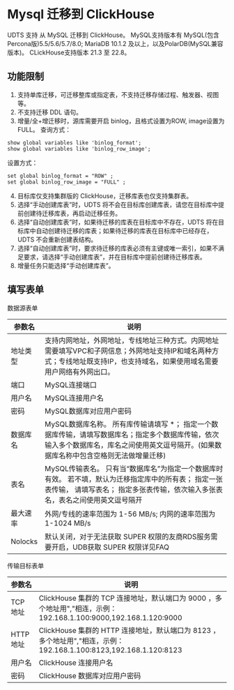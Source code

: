 # Mysql 迁移到 ClickHouse
UDTS 支持 从 MySQL 迁移到 ClickHouse。
MySQL支持版本有 MySQL(包含Percona版)5.5/5.6/5.7/8.0; MariaDB 10.1.2 及以上，以及PolarDB(MySQL兼容版本)。
CLickHouse支持版本 21.3 至 22.8。

## 功能限制
1. 支持单库迁移，可迁移整库或指定表，不支持迁移存储过程、触发器、视图等。
2. 不支持迁移 DDL 语句。
3. 增量/全+增迁移时，源库需要开启 binlog，且格式设置为ROW, image设置为FULL。
查询方式：
```
show global variables like 'binlog_format';
show global variables like 'binlog_row_image';
```

设置方式：
```
set global binlog_format = "ROW" ;
set global binlog_row_image = "FULL" ;
```
4. 目标库仅支持集群版的 ClickHouse，迁移库表也仅支持集群表。
5. 选择“手动创建库表”时，UDTS 将不会在目标库创建库表，请您在目标库中提前创建待迁移库表，再启动迁移任务。
6. 选择“自动创建库表”时，如果待迁移的库表在目标库中不存在，UDTS 将在目标库中自动创建待迁移的库表；如果待迁移的库表在目标库中已经存在，UDTS 不会重新创建表结构。
7. 选择“自动创建库表”时，要求待迁移的库表必须有主键或唯一索引，如果不满足要求，请选择“手动创建库表”，并在目标库中提前创建待迁移库表。
8. 增量任务只能选择“手动创建库表”。

## 填写表单

数据源表单

| 参数名   | 说明                                                                                                                                                                                      |
| -------- | ----------------------------------------------------------------------------------------------------------------------------------------------------------------------------------------- |
| 地址类型 | 支持内网地址，外网地址，专线地址三种方式。内网地址需要填写VPC和子网信息；外网地址支持IP和域名两种方式；专线地址既支持IP，也支持域名，如果使用域名需要用户网络有外网出口。                 |
| 端口     | MySQL连接端口                                                                                                                                                                             |
| 用户名   | MySQL连接用户名                                                                                                                                                                           |
| 密码     | MySQL数据库对应用户密码                                                                                                                                                                   |
| 数据库名 | MySQL数据库名称。 所有库传输请填写 *； 指定一个数据库传输，请填写数据库名；指定多个数据库传输，依次输入多个数据库名，库名之间使用英文逗号隔开。(如果数据库名称中包含空格则无法做增量迁移) |  |
| 表名     | MySQL传输表名。 只有当“数据库名”为指定一个数据库时有效。 若不填，默认为迁移指定库中的所有表； 指定一张表传输， 请填写表名； 指定多张表传输，依次输入多张表名，表名之间使用英文逗号隔开    |
| 最大速率 | 外网/专线的速率范围为 1-56 MB/s; 内网的速率范围为 1-1024 MB/s                                                                                                                             |
| Nolocks  | 默认关闭，对于无法获取 SUPER 权限的友商RDS服务需要开启，UDB获取 SUPER 权限详见FAQ                                                                                                         |


传输目标表单

| 参数名       | 说明                                                                                                                           |
| ------------ | ------------------------------------------------------------------------------------------------------------------------------ |
| TCP 地址     | ClickHouse 集群的 TCP 连接地址，默认端口为 9000 ，多个地址用","相连，示例：192.168.1.100:9000,192.168.1.120:9000                  |
| HTTP 地址    | ClickHouse 集群的 HTTP 连接地址，默认端口为 8123 ，多个地址用","相连，示例：192.168.1.100:8123,192.168.1.120:8123                  |
| 用户名       | ClickHouse 连接用户名                                                                                                                |
| 密码         | ClickHouse 数据库对应用户密码                                                                                                        |
